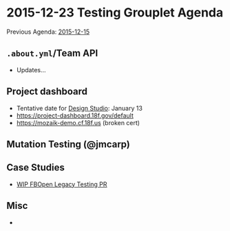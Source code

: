 # 2015-12-23 Testing Grouplet Agenda

Previous Agenda: [2015-12-15](./20151215_agenda.md)

## `.about.yml`/Team API

* Updates...

## Project dashboard

* Tentative date for [Design Studio](https://methods.18f.gov/design-studio/): January 13
* https://project-dashboard.18f.gov/default
* https://mozaik-demo.cf.18f.us (broken cert)

## Mutation Testing (@jmcarp)

## Case Studies

* [WIP FBOpen Legacy Testing PR](https://github.com/18F/wg-testing/pull/19)

## Misc

* 
